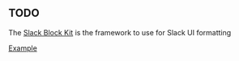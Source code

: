 ## TODO
The [Slack Block Kit](https://api.slack.com/block-kit) is the framework to use for Slack UI formatting



[Example](https://api.slack.com/tools/block-kit-builder?mode=message&blocks=%5B%7B%22type%22%3A%22section%22%2C%22text%22%3A%7B%22type%22%3A%22mrkdwn%22%2C%22text%22%3A%22Scribblenauts%22%7D%7D%2C%7B%22type%22%3A%22section%22%2C%22text%22%3A%7B%22type%22%3A%22mrkdwn%22%2C%22text%22%3A%22https%3A%2F%2Fimgs.xkcd.com%2Fcomics%2Fscribblenauts.png(71%20kB)%22%7D%7D%2C%7B%22type%22%3A%22divider%22%7D%2C%7B%22type%22%3A%22section%22%2C%22text%22%3A%7B%22type%22%3A%22mrkdwn%22%2C%22text%22%3A%22Let%20me%20look%20away%20and%20type%20%27guy%20who%27s%20just%20jealous%20that%20I%20beat%20all%20his%20MarioKart%20times%27%20and%20turn%20back%2C%20and%20...%20yup%2C%20there%20you%20are%20again!%22%7D%7D%5D)
